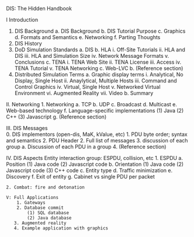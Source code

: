 DIS: The Hidden Handbook

I Introduction

1. DIS Background
	a. DIS Background
	b. DIS Tutorial Purpose
	c. Graphics
	d. Formats and Semantics
	e. Networking
	f. Parting Thoughts
2. DIS History
3. DoD Simulation Standards
   a. DIS
   b. HLA
     i. Off-Site Tutorials
     ii. HLA and DIS
     iii. HLA and Simulation Size
     iv. Network Message Formats
     v. Conclusions
   c. TENA
     i. TENA Web Site
     ii. TENA License
     iii. Access
     iv. TENA Tutorial
     v. TENA Networking
   c. Web-LVC
   b. (Reference section)
3. 	Distributed Simulation Terms
   a. Graphic display terms
   		i. Analytical, No Display, Single Host
		ii. Anaylytical, Multiple Hosts
		iii. Command and Control Graphics
		iv. Virtual, Single Host
		v. Networked Virtual Environment
		vi. Augmented Reality
		vii. Video
	b. Summary
		 	
 II. Networking
    1. Networking
      a. TCP
      b. UDP
      c. Broadcast
      d. Multicast
      e. Web-based technology
      f. Language-specific implementations
      	 (1) Java
      	 (2) C++
      	 (3) Javascript
      g. (Reference section)
      
 III. DIS Messages	
   0. DIS implementors (open-dis, MaK, kValue, etc)
	1. PDU byte order; syntax and semantics
	2. PDU Header
	2. Full list of messages
	3. discussion of each group
	 a. Discussion of each PDU in a group
	4. (Reference section)

  IV. DIS Aspects
    Entity interaction group: ESPDU, collision, etc
    1. ESPDU 
    	a. Position
    		(1) Java code
    		(2) Javascript code
    	b. Orientation
    	   (1) Java code
    		(2) Javascript code
    		(3) C++ code
    	c. Entity type
    	d. Traffic minimization
    	e. Discovery
    	f. Exit of entity
    	g. Cabinet vs single PDU per packet
    	
    	
    2. Combat: fire and detonation

    V: Full Applications
    	1. Gateways
    	2. Database commit
    		(1) SQL database
    		(2) Java database
       3. Augmented reality
       4. Example application with graphics
	